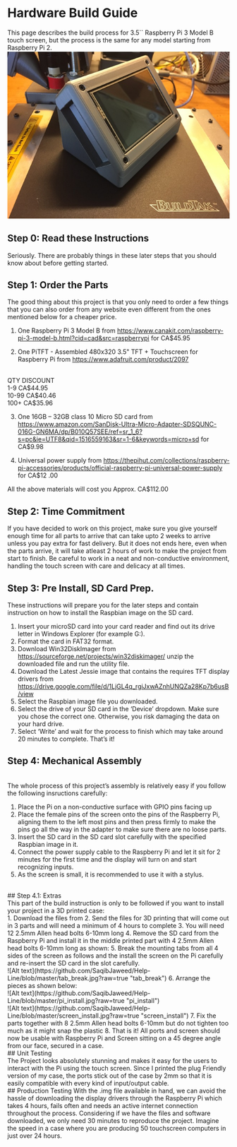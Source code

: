 # Hardware Build Guide
This page describes the build process for 3.5`` Raspberry Pi 3 Model B touch screen, but the process is the same for any model starting from Raspberry Pi 2.
<br>
![Alt text](https://github.com/SaqibJaweed/Help-Line/blob/master/final_product.jpg?raw=true "final_product")
<br>
## Step 0: Read these Instructions
Seriously. There are probably things in these later steps that you should know about before getting started.
<br>
## Step 1: Order the Parts
The good thing about this project is that you only need to order a few things that you can also order from any website even different from the ones mentioned below for a cheaper price. 

1.	One Raspberry Pi 3 Model B from https://www.canakit.com/raspberry-pi-3-model-b.html?cid=cad&src=raspberrypi for CA$45.95

2.	One PiTFT - Assembled 480x320 3.5" TFT + Touchscreen for Raspberry Pi from
https://www.adafruit.com/product/2097
<br>
QTY	DISCOUNT<br>
1-9	CA$44.95<br>
10-99	CA$40.46<br>
100+	CA$35.96<br>

3.	One 16GB – 32GB class 10 Micro SD card from https://www.amazon.com/SanDisk-Ultra-Micro-Adapter-SDSQUNC-016G-GN6MA/dp/B010Q57SEE/ref=sr_1_6?s=pc&ie=UTF8&qid=1516559163&sr=1-6&keywords=micro+sd for CA$9.98

4.	Universal power supply from https://thepihut.com/collections/raspberry-pi-accessories/products/official-raspberry-pi-universal-power-supply for CA$12 .00

All the above materials will cost you Approx. CA$112.00 
<br>
## Step 2: Time Commitment
If you have decided to work on this project, make sure you give yourself enough time for all parts to arrive that can take upto 2 weeks to arrive unless you pay extra for fast delivery. But it does not ends here, even when the parts arrive, it will take atleast 2 hours of work to make the project from start to finish. Be careful to work in a neat and non-conductive environment, handling the touch screen with care and delicacy at all times.
<br>
## Step 3: Pre Install, SD Card Prep.
These instructions will prepare you for the later steps and contain instruction on how to install the Raspbian image on the SD card.
1.	Insert your microSD card into your card reader and find out its drive letter in Windows Explorer (for example G:).
2.	Format the card in FAT32 format.
3.	Download Win32DiskImager from https://sourceforge.net/projects/win32diskimager/  unzip the downloaded file and run the utility file.
4.	Download the Latest Jessie image that contains the requires TFT display drivers from https://drive.google.com/file/d/1LjGL4q_rgiJxwAZnhUNQZa28Kp7b6usB/view 
5.	Select the Raspbian image file you downloaded.
6.	Select the drive of your SD card in the ‘Device’ dropdown. Make sure you chose the correct one. Otherwise, you risk damaging the data on your hard drive.
7.	Select ‘Write’ and wait for the process to finish which may take around 20 minutes to complete. That’s it!<br>
## Step 4: Mechanical Assembly
<br>The whole process of this project’s assembly is relatively easy if you follow the following insructions carefully:<br>
1.	Place the Pi on a non-conductive surface with GPIO pins facing up
2.	Place the female pins of the screen onto the pins of the Raspberry Pi, aligning them to the left most pins and then press firmly to make the pins go all the way in the adapter to make sure there are no loose parts. 
3.	Insert the SD card in the SD card slot carefully with the specified Raspbian image in it.
4.	Connect the power supply cable to the Raspberry Pi and let it sit for 2 minutes for the first time and the display will turn on and start recognizing inputs.
5.	As the screen is small, it is recommended to use it with a stylus.
<br>
## Step 4.1: Extras
<br>This part of the build instruction is only to be followed if you want to install your project in a 3D printed case:<br>
1.	Download the files from
2.	Send the files for 3D printing that will come out in 3 parts and will need a minimum of 4 hours to complete
3.	You will need 12 2.5mm Allen head bolts 6-10mm long
4.	Remove the SD card from the Raspberry Pi and install it in the middle printed part with 4 2.5mm Allen head bolts 6-10mm long as shown:
5.	Break the mounting tabs from all 4 sides of the screen as follows and the install the screen on the Pi carefully and re-insert the SD card in the slot carefully.<br>
![Alt text](https://github.com/SaqibJaweed/Help-Line/blob/master/tab_break.jpg?raw=true "tab_break")
6.	Arrange the pieces as shown below:<br>
![Alt text](https://github.com/SaqibJaweed/Help-Line/blob/master/pi_install.jpg?raw=true "pi_install")<br>
![Alt text](https://github.com/SaqibJaweed/Help-Line/blob/master/screen_install.jpg?raw=true "screen_install")
7.	Fix the parts together with 8 2.5mm Allen head bolts 6-10mm but do not tighten too much as it might snap the plastic
8.	That is it! All ports and screen should now be usable with Raspberry Pi and Screen sitting on a 45 degree angle from our face, secured in a case.
<br>
## Unit Testing
<br>The Project looks absolutely stunning and makes it easy for the users to interact with the Pi using the touch screen. Since I printed the plug Friendly version of my case, the ports stick out of the case by 2mm so that it is easily compatible with every kind of input/output cable.
<br>
## Production Testing
With the .img file available in hand, we can avoid the hassle of downloading the display drivers through the Raspberry Pi which takes 4 hours, fails often and needs an active internet connection throughout the process.
Considering if we have the files and software downloaded, we only need 30 minutes to reproduce the project. Imagine the speed in a case where you are producing 50 touchscreen computers in just over 24 hours.
